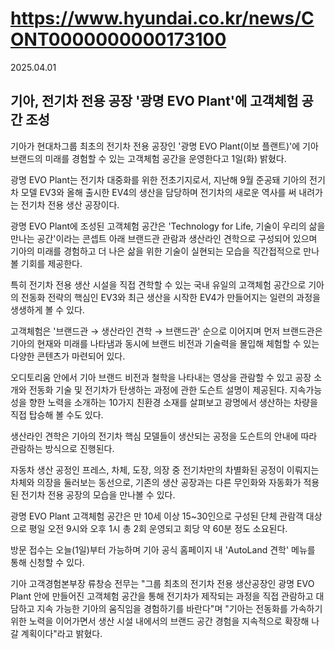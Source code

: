 # https://www.hyundai.co.kr/news/CONT0000000000173100

2025.04.01

## 기아, 전기차 전용 공장 '광명 EVO Plant'에 고객체험 공간 조성

기아가 현대차그룹 최초의 전기차 전용 공장인 '광명 EVO Plant(이보 플랜트)'에 기아 브랜드의 미래를 경험할 수 있는 고객체험 공간을 운영한다고 1일(화) 밝혔다.

광명 EVO Plant는 전기차 대중화를 위한 전초기지로서, 지난해 9월 준공돼 기아의 전기차 모델 EV3와 올해 출시한 EV4의 생산을 담당하며 전기차의 새로운 역사를 써 내려가는 전기차 전용 생산 공장이다.

광명 EVO Plant에 조성된 고객체험 공간은 'Technology for Life, 기술이 우리의 삶을 만나는 공간'이라는 콘셉트 아래 브랜드관 관람과 생산라인 견학으로 구성되어 있으며 기아의 미래를 경험하고 더 나은 삶을 위한 기술이 실현되는 모습을 직간접적으로 만나볼 기회를 제공한다.

특히 전기차 전용 생산 시설을 직접 견학할 수 있는 국내 유일의 고객체험 공간으로 기아의 전동화 전략의 핵심인 EV3와 최근 생산을 시작한 EV4가 만들어지는 일련의 과정을 생생하게 볼 수 있다.

고객체험은 '브랜드관 → 생산라인 견학 → 브랜드관' 순으로 이어지며 먼저 브랜드관은 기아의 현재와 미래를 나타냄과 동시에 브랜드 비전과 기술력을 몰입해 체험할 수 있는 다양한 콘텐츠가 마련되어 있다.

오디토리움 안에서 기아 브랜드 비전과 철학을 나타내는 영상을 관람할 수 있고 공장 소개와 전동화 기술 및 전기차가 탄생하는 과정에 관한 도슨트 설명이 제공된다. 지속가능성을 향한 노력을 소개하는 10가지 친환경 소재를 살펴보고 광명에서 생산하는 차량을 직접 탑승해 볼 수도 있다.

생산라인 견학은 기아의 전기차 핵심 모델들이 생산되는 공정을 도슨트의 안내에 따라 관람하는 방식으로 진행된다.

자동차 생산 공정인 프레스, 차체, 도장, 의장 중 전기차만의 차별화된 공정이 이뤄지는 차체와 의장을 둘러보는 동선으로, 기존의 생산 공장과는 다른 무인화와 자동화가 적용된 전기차 전용 공장의 모습을 만나볼 수 있다.

광명 EVO Plant 고객체험 공간은 만 10세 이상 15~30인으로 구성된 단체 관람객 대상으로 평일 오전 9시와 오후 1시 총 2회 운영되고 회당 약 60분 정도 소요된다.

방문 접수는 오늘(1일)부터 가능하며 기아 공식 홈페이지 내 'AutoLand 견학' 메뉴를 통해 신청할 수 있다.

기아 고객경험본부장 류창승 전무는 "그룹 최초의 전기차 전용 생산공장인 광명 EVO Plant 안에 만들어진 고객체험 공간을 통해 전기차가 제작되는 과정을 직접 관람하고 대담하고 지속 가능한 기아의 움직임을 경험하기를 바란다"며 "기아는 전동화를 가속하기 위한 노력을 이어가면서 생산 시설 내에서의 브랜드 공간 경험을 지속적으로 확장해 나갈 계획이다"라고 밝혔다.
